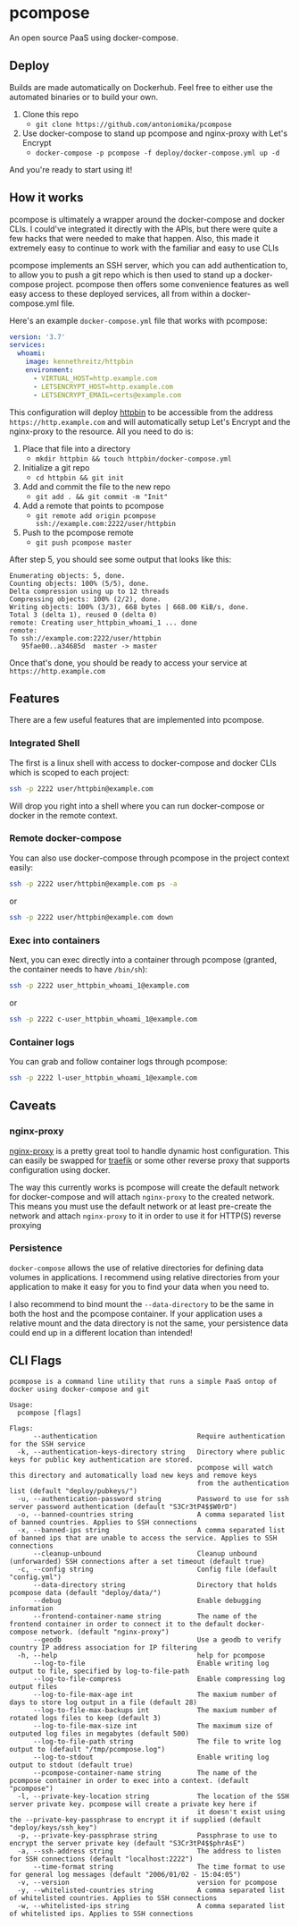 # pcompose

An open source PaaS using docker-compose.

## Deploy

Builds are made automatically on Dockerhub. Feel free to either use the automated binaries or to build your own.

1. Clone this repo
    - `git clone https://github.com/antoniomika/pcompose`
2. Use docker-compose to stand up pcompose and nginx-proxy with Let's Encrypt
    - `docker-compose -p pcompose -f deploy/docker-compose.yml up -d`

And you're ready to start using it!

## How it works

pcompose is ultimately a wrapper around the docker-compose and docker CLIs. I could've integrated it directly with the APIs, but there were quite a few hacks that were needed to make that happen. Also, this made it extremely easy to continue to work with the familiar and easy to use CLIs

pcompose implements an SSH server, which you can add authentication to, to allow you to push a git repo which is then used to stand up a docker-compose project. pcompose then offers some convenience features as well easy access to these deployed services, all from within a docker-compose.yml file.

Here's an example `docker-compose.yml` file that works with pcompose:

```yml
version: '3.7'
services:
  whoami:
    image: kennethreitz/httpbin
    environment:
      - VIRTUAL_HOST=http.example.com
      - LETSENCRYPT_HOST=http.example.com
      - LETSENCRYPT_EMAIL=certs@example.com
```

This configuration will deploy [httpbin](https://httpbin.org) to be accessible from the address `https://http.example.com` and will automatically setup Let's Encrypt and the nginx-proxy to the resource. All you need to do is:

1. Place that file into a directory
    - `mkdir httpbin && touch httpbin/docker-compose.yml`
2. Initialize a git repo
    - `cd httpbin && git init`
3. Add and commit the file to the new repo
    - `git add . && git commit -m "Init"`
4. Add a remote that points to pcompose
    - `git remote add origin pcompose ssh://example.com:2222/user/httpbin`
5. Push to the pcompose remote
    - `git push pcompose master`

After step 5, you should see some output that looks like this:

```text
Enumerating objects: 5, done.
Counting objects: 100% (5/5), done.
Delta compression using up to 12 threads
Compressing objects: 100% (2/2), done.
Writing objects: 100% (3/3), 668 bytes | 668.00 KiB/s, done.
Total 3 (delta 1), reused 0 (delta 0)
remote: Creating user_httpbin_whoami_1 ... done
remote:
To ssh://example.com:2222/user/httpbin
   95fae00..a34685d  master -> master
```

Once that's done, you should be ready to access your service at `https://http.example.com`

## Features

There are a few useful features that are implemented into pcompose.

### Integrated Shell

The first is a linux shell with access to docker-compose and docker CLIs which is scoped to each project:

```bash
ssh -p 2222 user/httpbin@example.com
```

Will drop you right into a shell where you can run docker-compose or docker in the remote context.

### Remote docker-compose

You can also use docker-compose through pcompose in the project context easily:

```bash
ssh -p 2222 user/httpbin@example.com ps -a
```

or

```bash
ssh -p 2222 user/httpbin@example.com down
```

### Exec into containers

Next, you can exec directly into a container through pcompose (granted, the container needs to have `/bin/sh`):

```bash
ssh -p 2222 user_httpbin_whoami_1@example.com
```

or

```bash
ssh -p 2222 c-user_httpbin_whoami_1@example.com
```

### Container logs

You can grab and follow container logs through pcompose:

```bash
ssh -p 2222 l-user_httpbin_whoami_1@example.com
```

## Caveats

### nginx-proxy

[nginx-proxy](https://github.com/nginx-proxy/nginx-proxy) is a pretty great tool to handle dynamic host configuration. This can easily be swapped for [traefik](https://containo.us/traefik/) or some other reverse proxy that supports configuration using docker.

The way this currently works is pcompose will create the default network for docker-compose and will attach `nginx-proxy` to the created network. This means you must use the default network or at least pre-create the network and attach `nginx-proxy` to it in order to use it for HTTP(S) reverse proxying

### Persistence

`docker-compose` allows the use of relative directories for defining data volumes in applications. I recommend using relative directories from your application to make it easy for you to find your data when you need to.

I also recommend to bind mount the `--data-directory` to be the same in both the host and the pcompose container. If your application uses a relative mount and the data directory is not the same, your persistence data could end up in a different location than intended!

## CLI Flags

```text
pcompose is a command line utility that runs a simple PaaS ontop of docker using docker-compose and git

Usage:
  pcompose [flags]

Flags:
      --authentication                         Require authentication for the SSH service
  -k, --authentication-keys-directory string   Directory where public keys for public key authentication are stored.
                                               pcompose will watch this directory and automatically load new keys and remove keys
                                               from the authentication list (default "deploy/pubkeys/")
  -u, --authentication-password string         Password to use for ssh server password authentication (default "S3Cr3tP4$$W0rD")
  -o, --banned-countries string                A comma separated list of banned countries. Applies to SSH connections
  -x, --banned-ips string                      A comma separated list of banned ips that are unable to access the service. Applies to SSH connections
      --cleanup-unbound                        Cleanup unbound (unforwarded) SSH connections after a set timeout (default true)
  -c, --config string                          Config file (default "config.yml")
      --data-directory string                  Directory that holds pcompose data (default "deploy/data/")
      --debug                                  Enable debugging information
      --frontend-container-name string         The name of the frontend container in order to connect it to the default docker-compose network. (default "nginx-proxy")
      --geodb                                  Use a geodb to verify country IP address association for IP filtering
  -h, --help                                   help for pcompose
      --log-to-file                            Enable writing log output to file, specified by log-to-file-path
      --log-to-file-compress                   Enable compressing log output files
      --log-to-file-max-age int                The maxium number of days to store log output in a file (default 28)
      --log-to-file-max-backups int            The maxium number of rotated logs files to keep (default 3)
      --log-to-file-max-size int               The maximum size of outputed log files in megabytes (default 500)
      --log-to-file-path string                The file to write log output to (default "/tmp/pcompose.log")
      --log-to-stdout                          Enable writing log output to stdout (default true)
      --pcompose-container-name string         The name of the pcompose container in order to exec into a context. (default "pcompose")
  -l, --private-key-location string            The location of the SSH server private key. pcompose will create a private key here if
                                               it doesn't exist using the --private-key-passphrase to encrypt it if supplied (default "deploy/keys/ssh_key")
  -p, --private-key-passphrase string          Passphrase to use to encrypt the server private key (default "S3Cr3tP4$$phrAsE")
  -a, --ssh-address string                     The address to listen for SSH connections (default "localhost:2222")
      --time-format string                     The time format to use for general log messages (default "2006/01/02 - 15:04:05")
  -v, --version                                version for pcompose
  -y, --whitelisted-countries string           A comma separated list of whitelisted countries. Applies to SSH connections
  -w, --whitelisted-ips string                 A comma separated list of whitelisted ips. Applies to SSH connections
```
